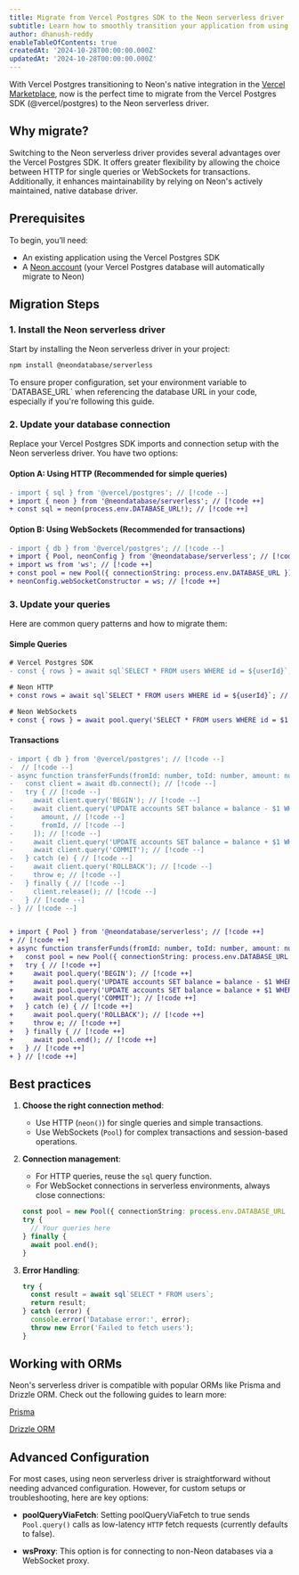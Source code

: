 ```yaml
---
title: Migrate from Vercel Postgres SDK to the Neon serverless driver
subtitle: Learn how to smoothly transition your application from using Vercel Postgres SDK to the Neon serverless driver
author: dhanush-reddy
enableTableOfContents: true
createdAt: '2024-10-28T00:00:00.000Z'
updatedAt: '2024-10-28T00:00:00.000Z'
---
```


With Vercel Postgres transitioning to Neon's native integration in the [Vercel Marketplace](https://vercel.com/blog/introducing-the-vercel-marketplace), now is the perfect time to migrate from the Vercel Postgres SDK (@vercel/postgres) to the Neon serverless driver.

## Why migrate?

Switching to the Neon serverless driver provides several advantages over the Vercel Postgres SDK. It offers greater flexibility by allowing the choice between HTTP for single queries or WebSockets for transactions. Additionally, it enhances maintainability by relying on Neon's actively maintained, native database driver.

## Prerequisites

To begin, you’ll need:

- An existing application using the Vercel Postgres SDK
- A [Neon account](https://neon.tech/docs/get-started-with-neon/signing-up) (your Vercel Postgres database will automatically migrate to Neon)

## Migration Steps

### 1. Install the Neon serverless driver

Start by installing the Neon serverless driver in your project:

```bash
npm install @neondatabase/serverless
```

<Admonition type="important">
To ensure proper configuration, set your environment variable to `DATABASE_URL` when referencing the database URL in your code, especially if you're following this guide.
</Admonition>

### 2. Update your database connection

Replace your Vercel Postgres SDK imports and connection setup with the Neon serverless driver. You have two options:

#### Option A: Using HTTP (Recommended for simple queries)

```diff
- import { sql } from '@vercel/postgres'; // [!code --]
+ import { neon } from '@neondatabase/serverless'; // [!code ++]
+ const sql = neon(process.env.DATABASE_URL!); // [!code ++]
```

#### Option B: Using WebSockets (Recommended for transactions)

```diff
- import { db } from '@vercel/postgres'; // [!code --]
+ import { Pool, neonConfig } from '@neondatabase/serverless'; // [!code ++]
+ import ws from 'ws'; // [!code ++]
+ const pool = new Pool({ connectionString: process.env.DATABASE_URL }); // [!code ++]
+ neonConfig.webSocketConstructor = ws; // [!code ++]
```

### 3. Update your queries

Here are common query patterns and how to migrate them:

#### Simple Queries

```diff
# Vercel Postgres SDK
- const { rows } = await sql`SELECT * FROM users WHERE id = ${userId}`; // [!code --]

# Neon HTTP
+ const rows = await sql`SELECT * FROM users WHERE id = ${userId}`; // [!code ++]

# Neon WebSockets
+ const { rows } = await pool.query('SELECT * FROM users WHERE id = $1', [userId]); // [!code ++]
```

#### Transactions

```diff
- import { db } from '@vercel/postgres'; // [!code --]
-  // [!code --]
- async function transferFunds(fromId: number, toId: number, amount: number) { // [!code --]
-   const client = await db.connect(); // [!code --]
-   try { // [!code --]
-     await client.query('BEGIN'); // [!code --]
-     await client.query('UPDATE accounts SET balance = balance - $1 WHERE id = $2', [ // [!code --]
-       amount, // [!code --]
-       fromId, // [!code --]
-     ]); // [!code --]
-     await client.query('UPDATE accounts SET balance = balance + $1 WHERE id = $2', [amount, toId]); // [!code --]
-     await client.query('COMMIT'); // [!code --]
-   } catch (e) { // [!code --]
-     await client.query('ROLLBACK'); // [!code --]
-     throw e; // [!code --]
-   } finally { // [!code --]
-     client.release(); // [!code --]
-   } // [!code --]
- } // [!code --]


+ import { Pool } from '@neondatabase/serverless'; // [!code ++]
+ // [!code ++]
+ async function transferFunds(fromId: number, toId: number, amount: number) { // [!code ++]
+   const pool = new Pool({ connectionString: process.env.DATABASE_URL }); // [!code ++]
+   try { // [!code ++]
+     await pool.query('BEGIN'); // [!code ++]
+     await pool.query('UPDATE accounts SET balance = balance - $1 WHERE id = $2', [amount, fromId]); // [!code ++]
+     await pool.query('UPDATE accounts SET balance = balance + $1 WHERE id = $2', [amount, toId]); // [!code ++]
+     await pool.query('COMMIT'); // [!code ++]
+   } catch (e) { // [!code ++]
+     await pool.query('ROLLBACK'); // [!code ++]
+     throw e; // [!code ++]
+   } finally { // [!code ++]
+     await pool.end(); // [!code ++]
+   } // [!code ++]
+ } // [!code ++]
```

## Best practices

1.  **Choose the right connection method**:

    - Use HTTP (`neon()`) for single queries and simple transactions.
    - Use WebSockets (`Pool`) for complex transactions and session-based operations.

2.  **Connection management**:

    - For HTTP queries, reuse the `sql` query function.
    - For WebSocket connections in serverless environments, always close connections:

    ```typescript
    const pool = new Pool({ connectionString: process.env.DATABASE_URL });
    try {
      // Your queries here
    } finally {
      await pool.end();
    }
    ```

3.  **Error Handling**:
    ```typescript
    try {
      const result = await sql`SELECT * FROM users`;
      return result;
    } catch (error) {
      console.error('Database error:', error);
      throw new Error('Failed to fetch users');
    }
    ```

## Working with ORMs

Neon's serverless driver is compatible with popular ORMs like Prisma and Drizzle ORM. Check out the following guides to learn more:

<DetailIconCards>

<a href="/docs/guides/prisma" description="Learn how to connect to Neon from Prisma" icon="prisma">Prisma</a>

<a href="https://orm.drizzle.team/docs/tutorials/drizzle-with-neon" description="Learn how to connect to Neon from Drizzle ORM" icon="drizzle">Drizzle ORM</a>

</DetailIconCards>

## Advanced Configuration

For most cases, using neon serverless driver is straightforward without needing advanced configuration. However, for custom setups or troubleshooting, here are key options:

- **poolQueryViaFetch**: Setting poolQueryViaFetch to true sends `Pool.query()` calls as low-latency `HTTP` fetch requests (currently defaults to false).

- **wsProxy**: This option is for connecting to non-Neon databases via a WebSocket proxy.

<NeedHelp/>
